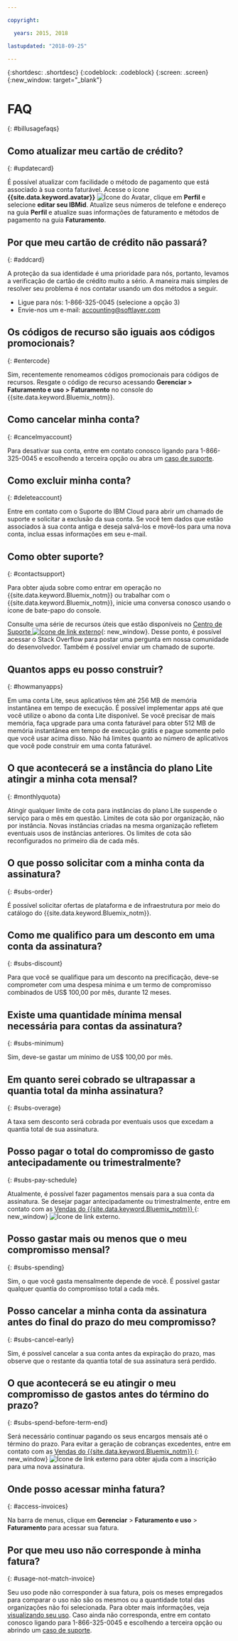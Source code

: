 ```yaml
---

copyright:

  years: 2015, 2018

lastupdated: "2018-09-25"

---
```


{:shortdesc: .shortdesc}
{:codeblock: .codeblock}
{:screen: .screen}
{:new_window: target="_blank"}

# FAQ
{: #billusagefaqs} 

## Como atualizar meu cartão de crédito?
{: #updatecard}

É possível atualizar com facilidade o método de pagamento que está associado à sua conta faturável. Acesse o ícone **{{site.data.keyword.avatar}}** ![Ícone do Avatar](../icons/i-avatar-icon.svg), clique em **Perfil** e selecione **editar seu IBMid**. Atualize seus números de telefone e endereço na guia **Perfil** e atualize suas informações de faturamento e métodos de pagamento na guia **Faturamento**. 

## Por que meu cartão de crédito não passará?
{: #addcard}

A proteção da sua identidade é uma prioridade para nós, portanto, levamos a verificação de cartão de
crédito muito a sério. A maneira mais simples de resolver seu problema é nos contatar usando um dos métodos a seguir.  

   * Ligue para nós: 1-866-325-0045 (selecione a opção 3)
   * Envie-nos um e-mail: accounting@softlayer.com

## Os códigos de recurso são iguais aos códigos promocionais? 
{: #entercode}

Sim, recentemente renomeamos códigos promocionais para códigos de recursos. Resgate o código de recurso acessando **Gerenciar > Faturamento e uso > Faturamento** no console do {{site.data.keyword.Bluemix_notm}}. 

## Como cancelar minha conta?
{: #cancelmyaccount}

Para desativar sua conta, entre em contato conosco ligando para 1-866-325-0045 e escolhendo a terceira opção ou abra um [caso de suporte](/docs/get-support/howtogetsupport.html#open-ticket). 

## Como excluir minha conta?
{: #deleteaccount}

Entre em contato com o Suporte do IBM Cloud para abrir um chamado de suporte e solicitar a exclusão da sua conta. Se você tem dados que estão associados à sua conta antiga e deseja salvá-los e movê-los para uma nova conta, inclua essas informações em seu e-mail.

## Como obter suporte?
{: #contactsupport}

Para obter ajuda sobre como entrar em operação no {{site.data.keyword.Bluemix_notm}}
ou trabalhar com o {{site.data.keyword.Bluemix_notm}}, inicie uma conversa conosco usando o ícone de
bate-papo do console. 

Consulte uma série de recursos úteis que estão disponíveis no
[Centro de Suporte
![Ícone de link externo](../icons/launch-glyph.svg)](https://console.bluemix.net/unifiedsupport/supportcenter){: new_window}. Desse ponto, é possível acessar o Stack Overflow para postar uma pergunta em nossa comunidade do desenvolvedor. Também é possível enviar um chamado de suporte.

## Quantos apps eu posso construir?
{: #howmanyapps}

Em uma conta Lite, seus aplicativos têm até 256 MB de memória instantânea em tempo de execução. É
possível implementar apps até que você utilize o abono da conta Lite disponível. Se você precisar de mais
memória, faça upgrade para uma conta faturável para obter 512 MB de memória instantânea em tempo de
execução grátis e pague somente pelo que você usar acima disso. Não há limites quanto ao número de aplicativos que você pode construir em uma conta faturável.

## O que acontecerá se a instância do plano Lite atingir a minha cota mensal?
{: #monthlyquota}

Atingir qualquer limite de cota para instâncias do plano Lite suspende o serviço para o mês em questão. Limites de cota são por organização, não por instância. Novas instâncias criadas na mesma organização refletem eventuais usos de instâncias anteriores. Os
limites de cota são reconfigurados no primeiro dia de cada mês.

## O que posso solicitar com a minha conta da assinatura? 
{: #subs-order}

É possível solicitar ofertas de plataforma e de infraestrutura por meio do catálogo do {{site.data.keyword.Bluemix_notm}}.

## Como me qualifico para um desconto em uma conta da assinatura? 
{: #subs-discount}

Para que você se qualifique para um desconto na precificação, deve-se comprometer com uma despesa mínima e um termo de compromisso combinados de US$ 100,00 por mês, durante 12 meses. 

## Existe uma quantidade mínima mensal necessária para contas da assinatura? 
{: #subs-minimum}

Sim, deve-se gastar um mínimo de US$ 100,00 por mês.

## Em quanto serei cobrado se ultrapassar a quantia total da minha assinatura?
{: #subs-overage}

A taxa sem desconto será cobrada por eventuais usos que excedam a quantia total de sua assinatura.

## Posso pagar o total do compromisso de gasto antecipadamente ou trimestralmente?
{: #subs-pay-schedule}

Atualmente, é possível fazer pagamentos mensais para a sua conta da assinatura. Se desejar pagar antecipadamente ou
trimestralmente, entre em contato com as [Vendas do {{site.data.keyword.Bluemix_notm}}
](https://www.ibm.com/cloud-computing/bluemix/contact-us){: new_window} ![Ícone de link externo](../icons/launch-glyph.svg).

## Posso gastar mais ou menos que o meu compromisso mensal?  
{: #subs-spending}

Sim, o que você gasta mensalmente depende de você. É possível gastar qualquer quantia do compromisso total a cada mês. 

## Posso cancelar a minha conta da assinatura antes do final do prazo do meu compromisso?  
{: #subs-cancel-early}

Sim, é possível cancelar a sua conta antes da expiração do prazo, mas observe que o restante da quantia total de sua assinatura será perdido. 

## O que acontecerá se eu atingir o meu compromisso de gastos antes do término do prazo?  
{: #subs-spend-before-term-end}

Será necessário continuar pagando os seus encargos mensais até o término do prazo. Para evitar a geração de cobranças
excedentes, entre em contato com as [Vendas do {{site.data.keyword.Bluemix_notm}}
](https://www.ibm.com/cloud-computing/bluemix/contact-us){: new_window} ![Ícone de link externo](../icons/launch-glyph.svg) para obter
ajuda com a inscrição para uma nova assinatura. 

## Onde posso acessar minha fatura?
{: #access-invoices}

Na barra de menus, clique em **Gerenciar** > **Faturamento e uso** > **Faturamento** para acessar sua fatura.

## Por que meu uso não corresponde à minha fatura?
{: #usage-not-match-invoice}

Seu uso pode não corresponder à sua fatura, pois os meses empregados para comparar o uso não são os mesmos ou a quantidade total das organizações não foi selecionada. Para obter mais informações, veja [visualizando seu uso](/docs/billing-usage/viewing_usage.html#viewingusage). Caso ainda não corresponda, entre em contato conosco ligando para 1-866-325-0045 e escolhendo a terceira opção ou abrindo um [caso de suporte](/docs/get-support/howtogetsupport.html#open-ticket).















